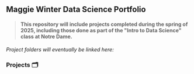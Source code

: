 ## Maggie Winter Data Science Portfolio

> #### This repository will include projects completed during the spring of 2025, including those done as part of the "Intro to Data Science" class at Notre Dame. 

*Project folders will eventually be linked here:*

### Projects :card_index_dividers:
 
